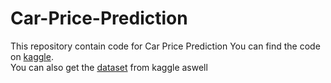 # Car-Price-Prediction

This repository contain code for Car Price Prediction 
You can find the code on <a href='https://www.kaggle.com/code/samuelegwu/car-price-eda-and-prediction'> kaggle</a>. <br>
You can also get the <a href='https://www.kaggle.com/datasets/deepcontractor/car-price-prediction-challenge'> dataset</a> from kaggle aswell
